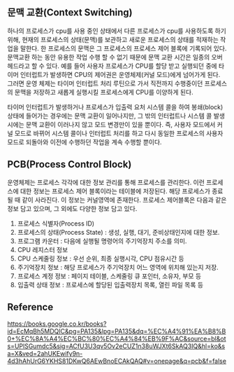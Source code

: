 ## 문맥 교환(Context Switching)

하나의 프로세스가 cpu를 사용 중인 상태에서 다른 프로세스가 cpu를 사용하도록 하기 위해, 현재의 프로세스의 상태(문맥)를 보관하고 
새로운 프로세스의 상태를 적재하는 작업을 말한다. 한 프로세스의 문맥은 그 프로세스의 프로세스 제어 블록에 기록되어 있다. 문맥교환 하는 동안 
유용한 작업 수행 할 수 없기 때문에 문맥 교환 시간은 일종의 오버헤드라고 할 수 있다. 예를 들어 사용자 프로세스가 CPU를 할당 받고 실행되던 중에 
타이머 인터럽트가 발생하면 CPU의 제어권은 운영체제(커널 모드)에게  넘어가게 된다. 그러면 운영 체제는 타이머 인터럽트 처리 루틴으로 가서 
직전까지 수행중이던 프로세스의 문맥을 저장하고 새롭게 실행시킬 프로세스에게 CPU를 이양하게 된다.

타이머 인터럽트가 발생하거나 프로세스가 입출력 요처 시스템 콜을 하여 봉쇄(block) 상태에 들어가는 경우에는 문맥 교환이 일어나지만, 
그 밖의 인터럽트나 시스템 콜 발생시에는 문맥 교환이 이러나지 않고 모드 변경만이 있을 뿐이다. 즉, 사용자 모드에서 커널 모드로 바뀌어 
시스템 콜이나 인터럽트 처리를 하고 다시 동일한 프로세스의 사용자 모드로 되돌아와 이전에 수행하던 작업을 계속 수행할 뿐이다.

## PCB(Process Control Block)

운영체제는 프로세스 각각에 대한 정보 관리를 통해 프로세스를 관리한다. 이런 프로세스에 대한 정보는 프로세스 제어 블록이라는 
테이블에 저장된다. 해당 프로세스가 종료될 때 같이 사라진다. 이 정보는 커널영역에 존재한다.
프로세스 제어블록은 다음과 같은 정보 담고 있으며, 그 외에도 다양한 정보 담고 있다.

1. 프로세스 식별자(Process ID)  
2. 프로세스의 상태(Process State) : 생성, 실행, 대기, 준비상태인지에 대한 정보.
3. 프로그램 카운터 : 다음에 실행될 명령어의 주기억장치 주소를 의미.
4. CPU 레지스터 정보
5. CPU 스케줄링 정보 : 우선 순위, 최종 실행시각, CPU 점유시간 등
6. 주기억장치 정보 : 해당 프로세스가 주기억장치 어느 영역에 위치해 있는지 저장.
7. 프로세스 계정 정보 : 페이지 테이블, 스케줄링 큐 포인터, 소유자, 부모 등
8. 입출력 상태 정보 : 프로세스에 할당된 입출력장치 목록, 열린 파일 목록 등
  
## Reference

https://books.google.co.kr/books?id=EcMqBh5MDQIC&pg=PA135&lpg=PA135&dq=%EC%A4%91%EA%B8%B0+%EC%8A%A4%EC%BC%80%EC%A4%84%EB%9F%AC&source=bl&ots=UPlSGumdc5&sig=ACfU3U3qv5Ov2eCUZ1n38uWJXt6SkAQ3IQ&hl=ko&sa=X&ved=2ahUKEwify9n-4d3hAhUrG6YKHS81DKwQ6AEwBnoECAkQAQ#v=onepage&q=pcb&f=false

